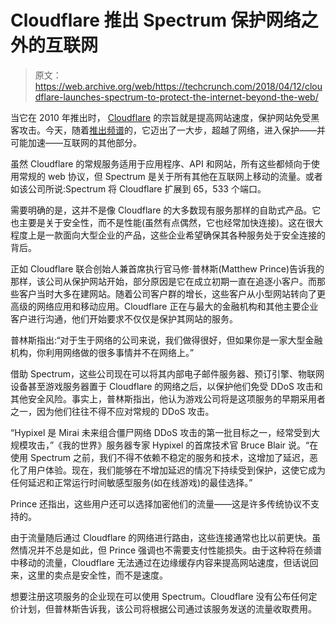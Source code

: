# Cloudflare 推出 Spectrum 保护网络之外的互联网

> 原文：<https://web.archive.org/web/https://techcrunch.com/2018/04/12/cloudflare-launches-spectrum-to-protect-the-internet-beyond-the-web/>

当它在 2010 年推出时， [Cloudflare](https://web.archive.org/web/20230225041631/http://www.cloudflare.com/) 的宗旨就是提高网站速度，保护网站免受黑客攻击。今天，随着[推出](https://web.archive.org/web/20230225041631/http://blog.cloudflare.com/spectrum/)[频谱](https://web.archive.org/web/20230225041631/https://www.cloudflare.com/products/cloudflare-spectrum/)的，它迈出了一大步，超越了网络，进入保护——并可能加速——互联网的其他部分。

虽然 Cloudflare 的常规服务适用于应用程序、API 和网站，所有这些都倾向于使用常规的 web 协议，但 Spectrum 是关于所有其他在互联网上移动的流量。或者如该公司所说:Spectrum 将 Cloudflare 扩展到 65，533 个端口。

需要明确的是，这并不是像 Cloudflare 的大多数现有服务那样的自助式产品。它也主要是关于安全性，而不是性能(虽然有点偶然，它也经常加快连接)。这在很大程度上是一款面向大型企业的产品，这些企业希望确保其各种服务处于安全连接的背后。

正如 Cloudflare 联合创始人兼首席执行官马修·普林斯(Matthew Prince)告诉我的那样，该公司从保护网站开始，部分原因是它在成立初期一直在追逐小客户。而那些客户当时大多在建网站。随着公司客户群的增长，这些客户从小型网站转向了更高级的网络应用和移动应用。Cloudflare 正在与最大的金融机构和其他主要企业客户进行沟通，他们开始要求不仅仅是保护其网站的服务。

普林斯指出:“对于生于网络的公司来说，我们做得很好，但如果你是一家大型金融机构，你利用网络做的很多事情并不在网络上。”

借助 Spectrum，这些公司现在可以将其内部电子邮件服务器、预订引擎、物联网设备甚至游戏服务器置于 Cloudflare 的网络之后，以保护他们免受 DDoS 攻击和其他安全风险。事实上，普林斯指出，他认为游戏公司将是这项服务的早期采用者之一，因为他们往往不得不应对常规的 DDoS 攻击。

“Hypixel 是 Mirai 未来组合僵尸网络 DDoS 攻击的第一批目标之一，经常受到大规模攻击，”《我的世界》服务器专家 Hypixel 的首席技术官 Bruce Blair 说。“在使用 Spectrum 之前，我们不得不依赖不稳定的服务和技术，这增加了延迟，恶化了用户体验。现在，我们能够在不增加延迟的情况下持续受到保护，这使它成为任何延迟和正常运行时间敏感型服务(如在线游戏)的最佳选择。”

Prince 还指出，这些用户还可以选择加密他们的流量——这是许多传统协议不支持的。

由于流量随后通过 Cloudflare 的网络进行路由，这些连接通常也比以前更快。虽然情况并不总是如此，但 Prince 强调也不需要支付性能损失。由于这种将在频谱中移动的流量，Cloudflare 无法通过在边缘缓存内容来提高网站速度，但话说回来，这里的卖点是安全性，而不是速度。

想要注册这项服务的企业现在可以使用 Spectrum。Cloudflare 没有公布任何定价计划，但普林斯告诉我，该公司将根据公司通过该服务发送的流量收取费用。